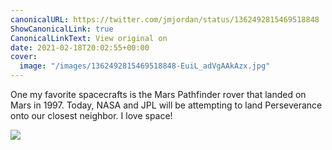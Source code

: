 ```yaml
---
canonicalURL: https://twitter.com/jmjordan/status/1362492815469518848
ShowCanonicalLink: true
CanonicalLinkText: View original on
date: 2021-02-18T20:02:55+00:00
cover:
  image: "/images/1362492815469518848-EuiL_adVgAAkAzx.jpg"
---
```

One my favorite spacecrafts is the Mars Pathfinder rover that landed on Mars in 1997. Today, NASA and JPL will be attempting to land Perseverance onto our closest neighbor. I love space!

![](/images/1362492815469518848-EuiL_adVgAAkAzx.jpg)